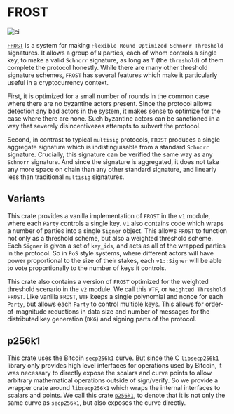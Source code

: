 # FROST

![ci](https://github.com/Trust-Machines/frost/actions/workflows/ci.yml/badge.svg)

[```FROST```](https://eprint.iacr.org/2020/852.pdf) is a system for making ```Flexible Round Optimized Schnorr Threshold``` signatures.  It allows a group of ```N``` parties, each of whom controls a single key, to make a valid ```Schnorr``` signature, as long as ```T``` (the ```threshold```) of them complete the protocol honestly.  While there are many other threshold signature schemes, ```FROST``` has several features which make it particularly useful in a cryptocurrency context.

First, it is optimized for a small number of rounds in the common case where there are no byzantine actors present.  Since the protocol allows detection any bad actors in the system, it makes sense to optimize for the case where there are none.  Such byzantine actors can be sanctioned in a way that severely disincentivezes attempts to subvert the protocol.

Second, in contrast to typical ```multisig``` protocols, ```FROST``` produces a single aggregate signature which is indistinguisable from a standard ```Schnorr``` signature. Crucially, this signature can be verified the same way as any ```Schnorr``` signature.  And since the signature is aggregated, it does not take any more space on chain than any other standard signature, and linearly less than traditional ```multisig``` signatures.

## Variants
This crate provides a vanilla implementation of ```FROST``` in the ```v1``` module, where each ```Party``` controls a single key.  ```v1``` also contains code which wraps a number of parties into a single ```Signer``` object.  This allows ```FROST``` to function not only as a threshold scheme, but also a weighted threshold scheme.  Each ```Signer``` is given a set of ```key_ids```, and acts as all of the wrapped parties in the protocol.  So in ```PoS``` style systems, where different actors will have power proportional to the size of their stakes, each ```v1::Signer``` will be able to vote proportionally to the number of keys it controls.

This crate also contains a version of ```FROST``` optimized for the weighted threshold scenario in the ```v2``` module.  We call this ```WTF```, or ```Weighted Threshold FROST```.  Like vanilla ```FROST```, ```WTF``` keeps a single polynomial and nonce for each ```Party```, but allows each ```Party``` to control multiple keys.  This allows for order-of-magnitude reductions in data size and number of messages for the distributed key generation (```DKG```) and signing parts of the protocol.

## p256k1
This crate uses the Bitcoin ```secp256k1``` curve.  But since the C ```libsecp256k1``` library only provides high level interfaces for operations used by Bitcoin, it was necessary to directly expose the scalars and curve points to allow arbitrary mathematical operations outside of sign/verify.  So we provide a wrapper crate around ```libsecp256k1``` which wraps the internal interfaces to scalars and points.  We call this crate [```p256k1```](https://github.com/Trust-Machines/p256k1), to denote that it is not only the same curve as ```secp256k1```, but also exposes the curve directly.
